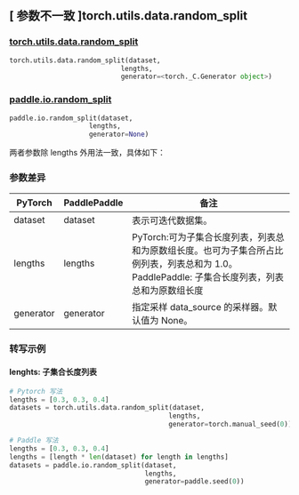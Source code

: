 ## [ 参数不一致 ]torch.utils.data.random_split
### [torch.utils.data.random_split](https://pytorch.org/docs/1.13/data.html?highlight=torch+utils+data+random_split#torch.utils.data.random_split)

```python
torch.utils.data.random_split(dataset,
                            lengths,
                            generator=<torch._C.Generator object>)
```

### [paddle.io.random_split](https://www.paddlepaddle.org.cn/documentation/docs/zh/api/paddle/io/random_split_cn.html)

```python
paddle.io.random_split(dataset,
                    lengths,
                    generator=None)
```

两者参数除 lengths 外用法一致，具体如下：
### 参数差异
| PyTorch       | PaddlePaddle | 备注                                                                  |
| ------------- | ------------ |---------------------------------------------------------------------|
| dataset          | dataset            | 表示可迭代数据集。                                                           |
| lengths         | lengths         | PyTorch:可为子集合长度列表，列表总和为原数组长度。也可为子集合所占比例列表，列表总和为 1.0。PaddlePaddle: 子集合长度列表，列表总和为原数组长度 |
| generator         | generator         | 指定采样 data_source 的采样器。默认值为 None。                                    |

### 转写示例
#### lenghts: 子集合长度列表
```python
# Pytorch 写法
lengths = [0.3, 0.3, 0.4]
datasets = torch.utils.data.random_split(dataset,
                                        lengths,
                                        generator=torch.manual_seed(0))

# Paddle 写法
lengths = [0.3, 0.3, 0.4]
lengths = [length * len(dataset) for length in lengths]
datasets = paddle.io.random_split(dataset,
                                  lengths,
                                  generator=paddle.seed(0))
```
